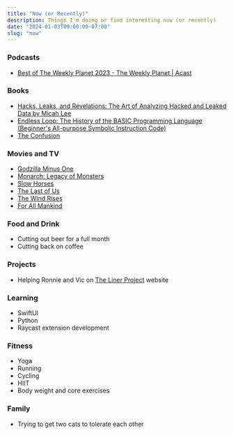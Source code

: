 ```yaml
---
title: "Now (or Recently)"
description: Things I'm doing or find interesting now (or recently)
date: "2024-01-03T09:00:00-07:00"
slug: "now"
---
```


### Podcasts

- [Best of The Weekly Planet 2023 - The Weekly Planet | Acast](https://shows.acast.com/theweeklyplanet/episodes/best-of-the-weekly-planet-2023)

### Books

- [Hacks, Leaks, and Revelations: The Art of Analyzing Hacked and Leaked Data by Micah Lee](https://hacksandleaks.com/)
- [Endless Loop: The History of the BASIC Programming Language (Beginner's All-purpose Symbolic Instruction Code)](https://www.amazon.com/Endless-Loop-Programming-All-purpose-Instruction/dp/1974277070)
- [The Confusion](https://books.apple.com/us/book/the-confusion/id360608725)

### Movies and TV

- [Godzilla Minus One](https://en.wikipedia.org/wiki/Godzilla_Minus_One)
- [Monarch: Legacy of Monsters](https://tv.apple.com/us/show/monarch-legacy-of-monsters/umc.cmc.62l8x0ixrhyq3yaqa5y8yo7ew)
- [Slow Horses](https://tv.apple.com/us/show/slow-horses/umc.cmc.2szz3fdt71tl1ulnbp8utgq5o)
- [The Last of Us](https://www.hbo.com/the-last-of-us)
- [The Wind Rises](https://en.wikipedia.org/wiki/The_Wind_Rises)
- [For All Mankind](https://tv.apple.com/us/show/for-all-mankind/umc.cmc.6wsi780sz5tdbqcf11k76mkp7)

### Food and Drink

- Cutting out beer for a full month
- Cutting back on coffee

### Projects

- Helping Ronnie and Vic on [The Liner Project](https://thelinerproject.com) website

### Learning

- SwiftUI
- Python
- Raycast extension development

### Fitness

- Yoga
- Running
- Cycling
- HIIT
- Body weight and core exercises

### Family

- Trying to get two cats to tolerate each other
